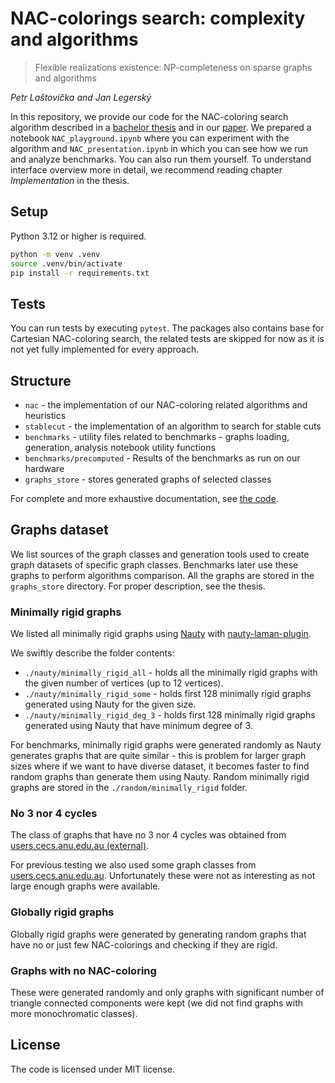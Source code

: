 # NAC-colorings search: complexity and algorithms

> Flexible realizations existence: NP-completeness on sparse graphs and algorithms

*Petr Laštovička and Jan Legerský*

In this repository, we provide our code for the NAC-coloring search algorithm
described in a [bachelor thesis](https://github.com/LastaApps/bc_thesis)
and in our [paper](https://www.arxiv.org/abs/2412.13721).
We prepared a notebook `NAC_playground.ipynb` where
you can experiment with the algorithm and
`NAC_presentation.ipynb` in which you can see how we run and analyze benchmarks.
You can also run them yourself.
To understand interface overview more in detail, we recommend reading
chapter *Implementation* in the thesis.

## Setup

Python 3.12 or higher is required.

```bash
python -m venv .venv
source .venv/bin/activate
pip install -r requirements.txt
```

## Tests

You can run tests by executing `pytest`.
The packages also contains base for Cartesian NAC-coloring search,
the related tests are skipped for now as it is not yet fully implemented
for every approach.

## Structure

- `nac` - the implementation of our NAC-coloring related algorithms and heuristics
- `stablecut` - the implementation of an algorithm to search for stable cuts
- `benchmarks` - utility files related to benchmarks - graphs loading, generation, analysis notebook utility functions
- `benchmarks/precomputed` - Results of the benchmarks as run on our hardware
- `graphs_store` - stores generated graphs of selected classes

For complete and more exhaustive documentation, see [the code](https://github.com/LastaApps/NAC-colorings).

## Graphs dataset

We list sources of the graph classes and generation tools used
to create graph datasets of specific graph classes.
Benchmarks later use these graphs to perform algorithms comparison.
All the graphs are stored in the `graphs_store` directory.
For proper description, see the thesis.

### Minimally rigid graphs

We listed all minimally rigid graphs
using [Nauty](https://pallini.di.uniroma1.it/)
with [nauty-laman-plugin](https://github.com/martinkjlarsson/nauty-laman-plugin).

We swiftly describe the folder contents:
- `./nauty/minimally_rigid_all` - holds all the minimally rigid graphs with the given number of vertices (up to 12 vertices).
- `./nauty/minimally_rigid_some` - holds first 128 minimally rigid graphs generated using Nauty for the given size.
- `./nauty/minimally_rigid_deg_3` - holds first 128 minimally rigid graphs generated using Nauty that have minimum degree of 3.

For benchmarks, minimally rigid graphs were generated randomly as Nauty generates graphs
that are quite similar - this is problem for larger graph sizes
where if we want to have diverse dataset, it becomes faster to find random graphs than generate them using Nauty.
Random minimally rigid graphs are stored in the `./random/minimally_rigid` folder.

### No 3 nor 4 cycles

The class of graphs that have no 3 nor 4 cycles was obtained from
[users.cecs.anu.edu.au (external)](https://users.cecs.anu.edu.au/~bdm/data/extremal.html).

For previous testing we also used some graph classes from
[users.cecs.anu.edu.au](https://users.cecs.anu.edu.au/~bdm/data/graphs.html).
Unfortunately these were not as interesting as not large enough graphs were available.

### Globally rigid graphs

Globally rigid graphs were generated by generating random graphs that
have no or just few NAC-colorings and checking if they are rigid.

### Graphs with no NAC-coloring

These were generated randomly and only graphs with significant number of
triangle connected components were kept (we did not find graphs with more monochromatic classes).

## License

The code is licensed under MIT license.
